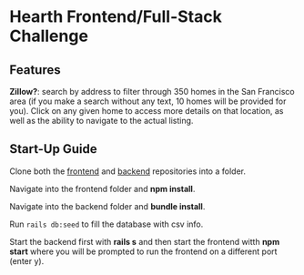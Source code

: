 # Hearth Frontend/Full-Stack Challenge

## Features

**Zillow?**: search by address to filter through 350 homes in the San Francisco area (if you make a search without any text, 10 homes will be provided for you). Click on any given home to access more details on that location, as well as the ability to navigate to the actual listing.

## Start-Up Guide

Clone both the [frontend](https://github.com/hm-factor/hearth_challenge_frontend) and [backend](https://github.com/hm-factor/hearth_challenge_backend) repositories into a folder.

Navigate into the frontend folder and **npm install**.

Navigate into the backend folder and **bundle install**.

Run `rails db:seed` to fill the database with csv info.

Start the backend first with **rails s** and then start the frontend witth **npm start** where you will be prompted to run the frontend on a different port (enter y).
